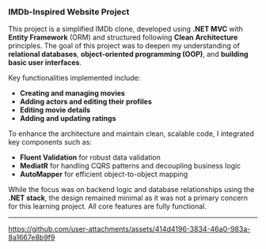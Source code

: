 ### IMDb-Inspired Website Project

This project is a simplified IMDb clone, developed using **.NET MVC** with **Entity Framework** (ORM) and structured following **Clean Architecture** principles. The goal of this project was to deepen my understanding of **relational databases**, **object-oriented programming (OOP)**, and **building basic user interfaces**. 

Key functionalities implemented include:
- **Creating and managing movies**
- **Adding actors and editing their profiles**
- **Editing movie details**
- **Adding and updating ratings**

To enhance the architecture and maintain clean, scalable code, I integrated key components such as:
- **Fluent Validation** for robust data validation
- **MediatR** for handling CQRS patterns and decoupling business logic
- **AutoMapper** for efficient object-to-object mapping

While the focus was on backend logic and database relationships using the **.NET stack**, the design remained minimal as it was not a primary concern for this learning project. All core features are fully functional.

---


https://github.com/user-attachments/assets/414d4196-3834-46a0-983a-8a1667e8b9f9

